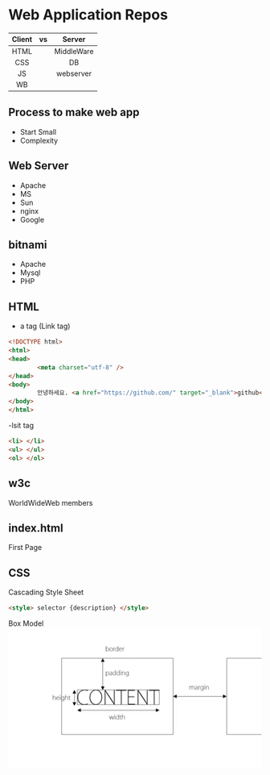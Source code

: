 # Web Application Repos

| Client | vs |   Server   |
|:------:|:--:|:----------:|
|  HTML  |    | MiddleWare |
|   CSS  |    |     DB     |
|   JS   |    |  webserver |
|   WB   |    |            |

## Process to make web app

- Start Small
- Complexity

## Web Server
- Apache
- MS
- Sun
- nginx
- Google

## bitnami
- Apache
- Mysql
- PHP

## HTML

- a tag (Link tag)
```html
<!DOCTYPE html>
<html>
<head>
		<meta charset="utf-8" />
</head>
<body>
		안녕하세요. <a href="https://github.com/" target="_blank">github</a> 입니다.
</body>
</html>
```

-lsit tag
```html
<li> </li>
<ul> </ul>
<ol> </ol>
```

## w3c
WorldWideWeb members

## index.html
First Page

## CSS
Cascading Style Sheet

```html
<style> selector {description} </style>
```

Box Model
![Boxmodelimage](./image\boxmodel.png)
